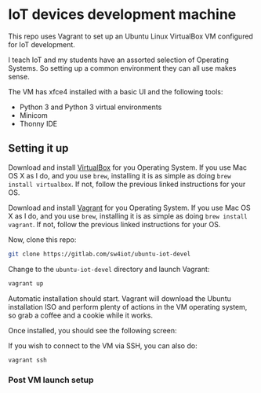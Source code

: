 # IoT devices development machine

This repo uses Vagrant to set up an Ubuntu Linux VirtualBox VM configured for IoT development. 

I teach IoT and my students have an assorted selection of Operating Systems. So setting up a common environment they can all use makes sense.

The VM has xfce4 installed with a basic UI and the following tools:

- Python 3 and Python 3 virtual environments
- Minicom
- Thonny IDE

## Setting it up

Download and install [VirtualBox](https://www.virtualbox.org/manual/ch02.html) for you Operating System. If you use Mac OS X as I do, and you use `brew`, installing it is as simple as doing `brew install virtualbox`. If not, follow the previous linked instructions for your OS.

Download and install [Vagrant](https://www.vagrantup.com/docs/installation) for you Operating System. If you use Mac OS X as I do, and you use `brew`, installing it is as simple as doing `brew install vagrant`. If not, follow the previous linked instructions for your OS.

Now, clone this repo:

```bash
git clone https://gitlab.com/sw4iot/ubuntu-iot-devel
```

Change to the `ubuntu-iot-devel` directory and launch Vagrant:
```bash
vagrant up
```

Automatic installation should start. Vagrant will download the Ubuntu installation ISO and perform plenty of actions in the VM operating system, so grab a coffee and a cookie while it works.

Once installed, you should see the following screen:


If you wish to connect to the VM via SSH, you can also do:

```bash
vagrant ssh
```

### Post VM launch setup

